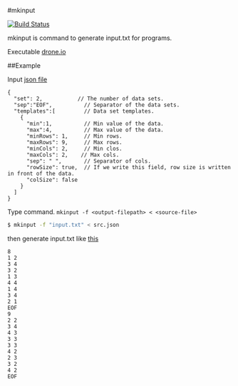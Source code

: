 #mkinput

[![Build Status](https://drone.io/github.com/Rompei/mkinput/status.png)](https://drone.io/github.com/Rompei/mkinput/latest)

mkinput is command to generate input.txt for programs.

Executable [drone.io](https://drone.io/github.com/Rompei/mkinput/files)

##Example

Input [json file](https://github.com/Rompei/mkinput/blob/master/src.json)

```
{
  "set": 2,           // The number of data sets.
  "sep":"EOF",          // Separator of the data sets.
  "templates":[         // Data set templates.
    {
      "min":1,          // Min value of the data.
      "max":4,          // Max value of the data.
      "minRows": 1,     // Min rows.
      "maxRows": 9,     // Max rows.
      "minCols": 2,     // Min clos.
      "maxCols": 2,    // Max cols.
      "sep": " ",       // Separator of cols.
      "rowSize": true,  // If we write this field, row size is written in front of the data.
      "colSize": false
    }
  ]
}
```

Type command. `mkinput -f <output-filepath> < <source-file>`

```bash
$ mkinput -f "input.txt" < src.json
```

then generate input.txt like [this](https://github.com/Rompei/mkinput/blob/master/input.txt)

```
8
1 2
3 4
3 2
1 3
4 4
1 4
3 4
2 1
EOF
9
2 2
3 4
4 3
3 3
3 3
4 2
2 3
3 2
4 2
EOF

```
